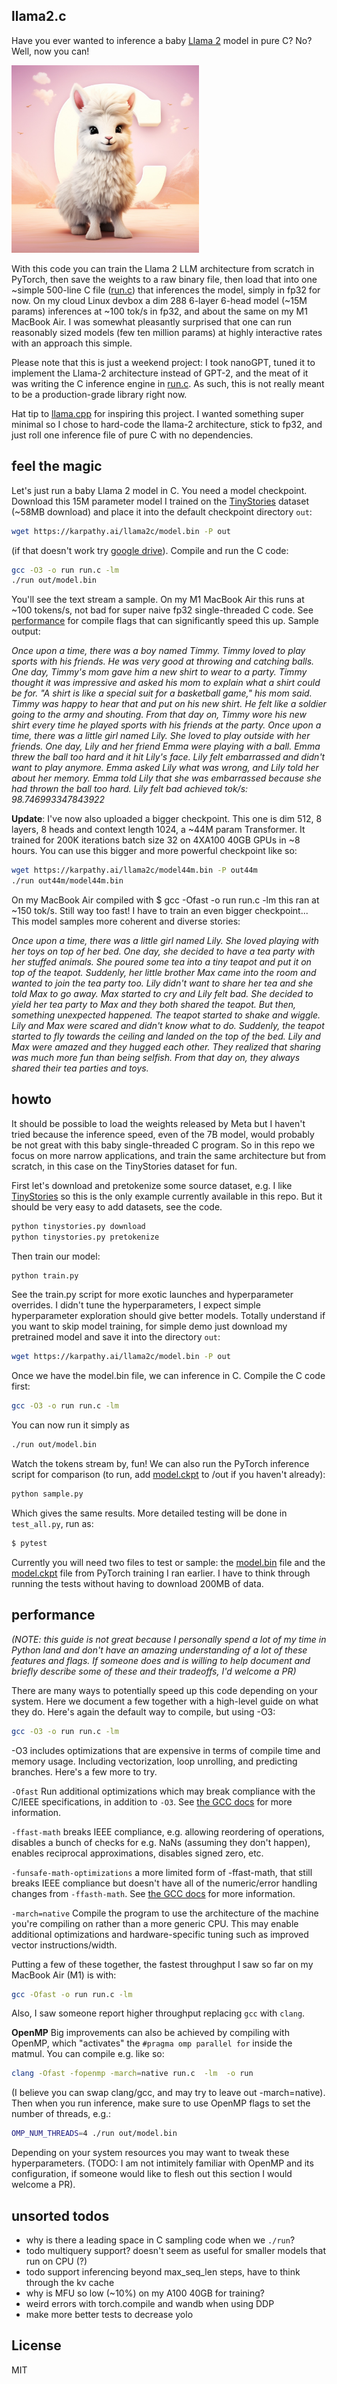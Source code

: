 
## llama2.c

Have you ever wanted to inference a baby [Llama 2](https://ai.meta.com/llama/) model in pure C? No? Well, now you can!

<img src="assets/llama_cute.jpg" width="300" height="300">

With this code you can train the Llama 2 LLM architecture from scratch in PyTorch, then save the weights to a raw binary file, then load that into one ~simple 500-line C file ([run.c](run.c)) that inferences the model, simply in fp32 for now. On my cloud Linux devbox a dim 288 6-layer 6-head model (~15M params) inferences at ~100 tok/s in fp32, and about the same on my M1 MacBook Air. I was somewhat pleasantly surprised that one can run reasonably sized models (few ten million params) at highly interactive rates with an approach this simple.

Please note that this is just a weekend project: I took nanoGPT, tuned it to implement the Llama-2 architecture instead of GPT-2, and the meat of it was writing the C inference engine in [run.c](run.c). As such, this is not really meant to be a production-grade library right now.

Hat tip to [llama.cpp](https://github.com/ggerganov/llama.cpp) for inspiring this project. I wanted something super minimal so I chose to hard-code the llama-2 architecture, stick to fp32, and just roll one inference file of pure C with no dependencies.

## feel the magic

Let's just run a baby Llama 2 model in C. You need a model checkpoint. Download this 15M parameter model I trained on the [TinyStories](https://huggingface.co/datasets/roneneldan/TinyStories) dataset (~58MB download) and place it into the default checkpoint directory `out`:

```bash
wget https://karpathy.ai/llama2c/model.bin -P out
```

(if that doesn't work try [google drive](https://drive.google.com/file/d/1aTimLdx3JktDXxcHySNrZJOOk8Vb1qBR/view?usp=share_link)). Compile and run the C code:

```bash
gcc -O3 -o run run.c -lm
./run out/model.bin
```

You'll see the text stream a sample. On my M1 MacBook Air this runs at ~100 tokens/s, not bad for super naive fp32 single-threaded C code. See [performance](#performance) for compile flags that can significantly speed this up. Sample output:

*Once upon a time, there was a boy named Timmy. Timmy loved to play sports with his friends. He was very good at throwing and catching balls. One day, Timmy's mom gave him a new shirt to wear to a party. Timmy thought it was impressive and asked his mom to explain what a shirt could be for. "A shirt is like a special suit for a basketball game," his mom said. Timmy was happy to hear that and put on his new shirt. He felt like a soldier going to the army and shouting. From that day on, Timmy wore his new shirt every time he played sports with his friends at the party. Once upon a time, there was a little girl named Lily. She loved to play outside with her friends. One day, Lily and her friend Emma were playing with a ball. Emma threw the ball too hard and it hit Lily's face. Lily felt embarrassed and didn't want to play anymore.
Emma asked Lily what was wrong, and Lily told her about her memory. Emma told Lily that she was embarrassed because she had thrown the ball too hard. Lily felt bad
achieved tok/s: 98.746993347843922*

**Update**: I've now also uploaded a bigger checkpoint. This one is dim 512, 8 layers, 8 heads and context length 1024, a ~44M param Transformer. It trained for 200K iterations batch size 32 on 4XA100 40GB GPUs in ~8 hours. You can use this bigger and more powerful checkpoint like so:

```bash
wget https://karpathy.ai/llama2c/model44m.bin -P out44m
./run out44m/model44m.bin
```

On my MacBook Air compiled with $ gcc -Ofast -o run run.c -lm this ran at ~150 tok/s. Still way too fast! I have to train an even bigger checkpoint... This model samples more coherent and diverse stories:

*Once upon a time, there was a little girl named Lily. She loved playing with her toys on top of her bed. One day, she decided to have a tea party with her stuffed animals. She poured some tea into a tiny teapot and put it on top of the teapot. Suddenly, her little brother Max came into the room and wanted to join the tea party too. Lily didn't want to share her tea and she told Max to go away. Max started to cry and Lily felt bad. She decided to yield her tea party to Max and they both shared the teapot. But then, something unexpected happened. The teapot started to shake and wiggle. Lily and Max were scared and didn't know what to do. Suddenly, the teapot started to fly towards the ceiling and landed on the top of the bed. Lily and Max were amazed and they hugged each other. They realized that sharing was much more fun than being selfish. From that day on, they always shared their tea parties and toys.*

## howto

It should be possible to load the weights released by Meta but I haven't tried because the inference speed, even of the 7B model, would probably be not great with this baby single-threaded C program. So in this repo we focus on more narrow applications, and train the same architecture but from scratch, in this case on the TinyStories dataset for fun.

First let's download and pretokenize some source dataset, e.g. I like [TinyStories](https://huggingface.co/datasets/roneneldan/TinyStories) so this is the only example currently available in this repo. But it should be very easy to add datasets, see the code.

```bash
python tinystories.py download
python tinystories.py pretokenize
```

Then train our model:

```bash
python train.py
```

See the train.py script for more exotic launches and hyperparameter overrides. I didn't tune the hyperparameters, I expect simple hyperparameter exploration should give better models. Totally understand if you want to skip model training, for simple demo just download my pretrained model and save it into the directory `out`:

```bash
wget https://karpathy.ai/llama2c/model.bin -P out
```

Once we have the model.bin file, we can inference in C. Compile the C code first:

```bash
gcc -O3 -o run run.c -lm
```

You can now run it simply as

```bash
./run out/model.bin
```

Watch the tokens stream by, fun! We can also run the PyTorch inference script for comparison (to run, add [model.ckpt](https://drive.google.com/file/d/1SM0rMxzy7babB-v4MfTg1GFqOCgWar5w/view?usp=share_link) to /out if you haven't already):

```bash
python sample.py
```

Which gives the same results. More detailed testing will be done in `test_all.py`, run as:

```bash
$ pytest
```

Currently you will need two files to test or sample: the [model.bin](https://drive.google.com/file/d/1aTimLdx3JktDXxcHySNrZJOOk8Vb1qBR/view?usp=share_link) file and the [model.ckpt](https://drive.google.com/file/d/1SM0rMxzy7babB-v4MfTg1GFqOCgWar5w/view?usp=share_link) file from PyTorch training I ran earlier. I have to think through running the tests without having to download 200MB of data.

## performance

*(NOTE: this guide is not great because I personally spend a lot of my time in Python land and don't have an amazing understanding of a lot of these features and flags. If someone does and is willing to help document and briefly describe some of these and their tradeoffs, I'd welcome a PR)*

There are many ways to potentially speed up this code depending on your system. Here we document a few together with a high-level guide on what they do. Here's again the default way to compile, but using -O3:

```bash
gcc -O3 -o run run.c -lm
```

-O3 includes optimizations that are expensive in terms of compile time and memory usage. Including vectorization, loop unrolling, and predicting branches. Here's a few more to try.

`-Ofast` Run additional optimizations which may break compliance with the C/IEEE specifications, in addition to `-O3`. See [the GCC docs](https://gcc.gnu.org/onlinedocs/gcc/Optimize-Options.html) for more information.

`-ffast-math` breaks IEEE compliance, e.g. allowing reordering of operations, disables a bunch of checks for e.g. NaNs (assuming they don't happen), enables reciprocal approximations, disables signed zero, etc.

`-funsafe-math-optimizations` a more limited form of -ffast-math, that still breaks IEEE compliance but doesn't have all of the numeric/error handling changes from `-ffasth-math`. See [the GCC docs](https://gcc.gnu.org/wiki/FloatingPointMath) for more information.

`-march=native` Compile the program to use the architecture of the machine you're compiling on rather than a more generic CPU. This may enable additional optimizations and hardware-specific tuning such as improved vector instructions/width.

Putting a few of these together, the fastest throughput I saw so far on my MacBook Air (M1) is with:

```bash
gcc -Ofast -o run run.c -lm
```

Also, I saw someone report higher throughput replacing `gcc` with `clang`.

**OpenMP** Big improvements can also be achieved by compiling with OpenMP, which "activates" the `#pragma omp parallel for` inside the matmul. You can compile e.g. like so:

```bash
clang -Ofast -fopenmp -march=native run.c  -lm  -o run
```

(I believe you can swap clang/gcc, and may try to leave out -march=native). Then when you run inference, make sure to use OpenMP flags to set the number of threads, e.g.:

```bash
OMP_NUM_THREADS=4 ./run out/model.bin
```

Depending on your system resources you may want to tweak these hyperparameters. (TODO: I am not intimitely familiar with OpenMP and its configuration, if someone would like to flesh out this section I would welcome a PR).

## unsorted todos

- why is there a leading space in C sampling code when we `./run`?
- todo multiquery support? doesn't seem as useful for smaller models that run on CPU (?)
- todo support inferencing beyond max_seq_len steps, have to think through the kv cache
- why is MFU so low (~10%) on my A100 40GB for training?
- weird errors with torch.compile and wandb when using DDP
- make more better tests to decrease yolo

## License
MIT
